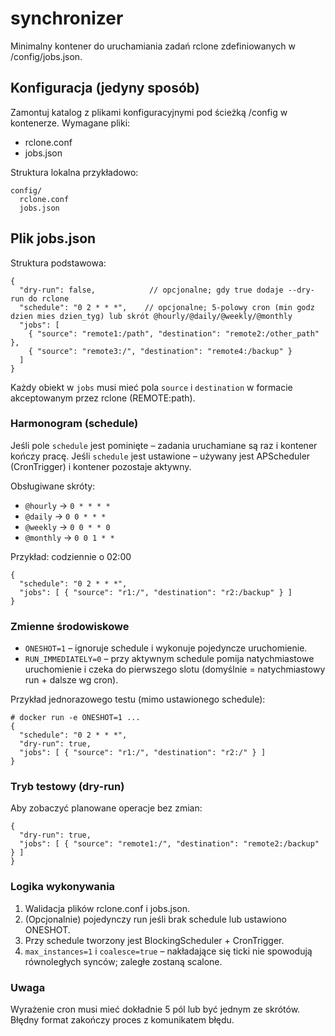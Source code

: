 # synchronizer

Minimalny kontener do uruchamiania zadań rclone zdefiniowanych w /config/jobs.json.

## Konfiguracja (jedyny sposób)
Zamontuj katalog z plikami konfiguracyjnymi pod ścieżką /config w kontenerze.
Wymagane pliki:
- rclone.conf
- jobs.json

Struktura lokalna przykładowo:
```
config/
  rclone.conf
  jobs.json
```

## Plik jobs.json
Struktura podstawowa:
```
{
  "dry-run": false,            // opcjonalne; gdy true dodaje --dry-run do rclone
  "schedule": "0 2 * * *",    // opcjonalne; 5-polowy cron (min godz dzien mies dzien_tyg) lub skrót @hourly/@daily/@weekly/@monthly
  "jobs": [
    { "source": "remote1:/path", "destination": "remote2:/other_path" },
    { "source": "remote3:/", "destination": "remote4:/backup" }
  ]
}
```
Każdy obiekt w `jobs` musi mieć pola `source` i `destination` w formacie akceptowanym przez rclone (REMOTE:path).

### Harmonogram (schedule)
Jeśli pole `schedule` jest pominięte – zadania uruchamiane są raz i kontener kończy pracę.
Jeśli `schedule` jest ustawione – używany jest APScheduler (CronTrigger) i kontener pozostaje aktywny.

Obsługiwane skróty:
- `@hourly`  -> `0 * * * *`
- `@daily`   -> `0 0 * * *`
- `@weekly`  -> `0 0 * * 0`
- `@monthly` -> `0 0 1 * *`

Przykład: codziennie o 02:00
```
{
  "schedule": "0 2 * * *",
  "jobs": [ { "source": "r1:/", "destination": "r2:/backup" } ]
}
```

### Zmienne środowiskowe
- `ONESHOT=1` – ignoruje schedule i wykonuje pojedyncze uruchomienie.
- `RUN_IMMEDIATELY=0` – przy aktywnym schedule pomija natychmiastowe uruchomienie i czeka do pierwszego slotu (domyślnie = natychmiastowy run + dalsze wg cron).

Przykład jednorazowego testu (mimo ustawionego schedule):
```
# docker run -e ONESHOT=1 ...
{
  "schedule": "0 2 * * *",
  "dry-run": true,
  "jobs": [ { "source": "r1:/", "destination": "r2:/" } ]
}
```

### Tryb testowy (dry-run)
Aby zobaczyć planowane operacje bez zmian:
```
{
  "dry-run": true,
  "jobs": [ { "source": "remote1:/", "destination": "remote2:/backup" } ]
}
```

### Logika wykonywania
1. Walidacja plików rclone.conf i jobs.json.
2. (Opcjonalnie) pojedynczy run jeśli brak schedule lub ustawiono ONESHOT.
3. Przy schedule tworzony jest BlockingScheduler + CronTrigger.
4. `max_instances=1` i `coalesce=true` – nakładające się ticki nie spowodują równoległych synców; zaległe zostaną scalone.

### Uwaga
Wyrażenie cron musi mieć dokładnie 5 pól lub być jednym ze skrótów. Błędny format zakończy proces z komunikatem błędu.
